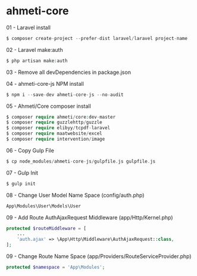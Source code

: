 # ahmeti-core

01 - Laravel install
```php
$ composer create-project --prefer-dist laravel/laravel project-name
```

02 - Laravel make:auth
```php
$ php artisan make:auth
```

03 - Remove all devDependencies in package.json

04 - ahmeti-core-js NPM install
```php
$ npm i --save-dev ahmeti-core-js --no-audit
```

05 - Ahmeti/Core composer install
```php
$ composer require ahmeti/core:dev-master
$ composer require guzzlehttp/guzzle
$ composer require elibyy/tcpdf-laravel
$ composer require maatwebsite/excel
$ composer require intervention/image
```

06 - Copy Gulp File
```php
$ cp node_modules/ahmeti-core-js/gulpfile.js gulpfile.js
```

07 - Gulp Init
```php
$ gulp init
```

08 - Change User Model Name Space (config/auth.php)
```php
App\Modules\User\Models\User
```

09 - Add Route AuthAjaxRequest Middleware (app/Http/Kernel.php)
```php
protected $routeMiddleware = [
    ...
    'auth.ajax' => \App\Http\Middleware\AuthAjaxRequest::class,
];
```

09 - Change Route Name Space (app/Providers/RouteServiceProvider.php)
```php
protected $namespace = 'App\Modules';
```
